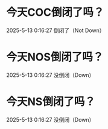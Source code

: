 # 今天COC倒闭了吗？

2025-5-13 0:16:27 倒闭了（Not Down）

# 今天NOS倒闭了吗？

2025-5-13 0:16:27 没倒闭（Down）

# 今天NS倒闭了吗？

2025-5-13 0:16:27 没倒闭（Down）

